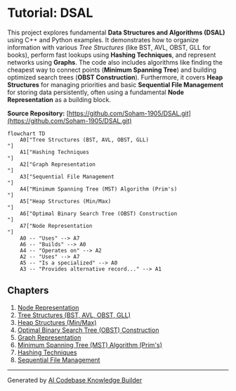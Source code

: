 # Tutorial: DSAL

This project explores fundamental **Data Structures and Algorithms (DSAL)** using C++ and Python examples.
It demonstrates how to organize information with various *Tree Structures* (like BST, AVL, OBST, GLL for books), perform fast lookups using **Hashing Techniques**, and represent networks using **Graphs**.
The code also includes algorithms like finding the cheapest way to connect points (**Minimum Spanning Tree**) and building optimized search trees (**OBST Construction**).
Furthermore, it covers **Heap Structures** for managing priorities and basic **Sequential File Management** for storing data persistently, often using a fundamental **Node Representation** as a building block.


**Source Repository:** [https://github.com/Soham-1905/DSAL.git](https://github.com/Soham-1905/DSAL.git)

```mermaid
flowchart TD
    A0["Tree Structures (BST, AVL, OBST, GLL)
"]
    A1["Hashing Techniques
"]
    A2["Graph Representation
"]
    A3["Sequential File Management
"]
    A4["Minimum Spanning Tree (MST) Algorithm (Prim's)
"]
    A5["Heap Structures (Min/Max)
"]
    A6["Optimal Binary Search Tree (OBST) Construction
"]
    A7["Node Representation
"]
    A0 -- "Uses" --> A7
    A6 -- "Builds" --> A0
    A4 -- "Operates on" --> A2
    A2 -- "Uses" --> A7
    A5 -- "Is a specialized" --> A0
    A3 -- "Provides alternative record..." --> A1
```

## Chapters

1. [Node Representation
](01_node_representation_.md)
2. [Tree Structures (BST, AVL, OBST, GLL)
](02_tree_structures__bst__avl__obst__gll__.md)
3. [Heap Structures (Min/Max)
](03_heap_structures__min_max__.md)
4. [Optimal Binary Search Tree (OBST) Construction
](04_optimal_binary_search_tree__obst__construction_.md)
5. [Graph Representation
](05_graph_representation_.md)
6. [Minimum Spanning Tree (MST) Algorithm (Prim's)
](06_minimum_spanning_tree__mst__algorithm__prim_s__.md)
7. [Hashing Techniques
](07_hashing_techniques_.md)
8. [Sequential File Management
](08_sequential_file_management_.md)


---

Generated by [AI Codebase Knowledge Builder](https://github.com/The-Pocket/Tutorial-Codebase-Knowledge)
